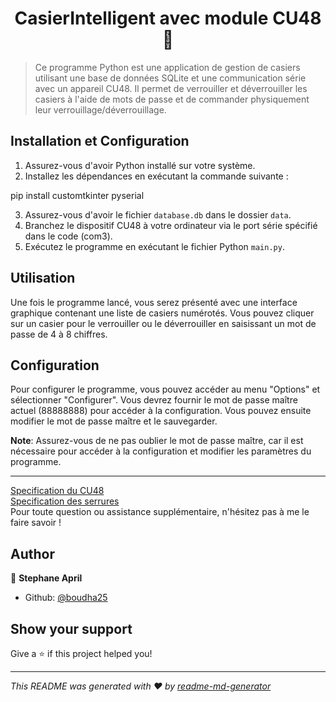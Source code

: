 <h1 align="center">CasierIntelligent avec module CU48👋</h1>
<p>
</p>

> Ce programme Python est une application de gestion de casiers utilisant une base de données SQLite et une communication série avec un appareil CU48. Il permet de verrouiller et déverrouiller les casiers à l'aide de mots de passe et de commander physiquement leur verrouillage/déverrouillage.

## Installation et Configuration

1. Assurez-vous d'avoir Python installé sur votre système.
2. Installez les dépendances en exécutant la commande suivante :

pip install customtkinter pyserial

3. Assurez-vous d'avoir le fichier `database.db` dans le dossier `data`.
4. Branchez le dispositif CU48 à votre ordinateur via le port série spécifié dans le code (com3).
5. Exécutez le programme en exécutant le fichier Python `main.py`.

## Utilisation

Une fois le programme lancé, vous serez présenté avec une interface graphique contenant une liste de casiers numérotés. Vous pouvez cliquer sur un casier pour le verrouiller ou le déverrouiller en saisissant un mot de passe de 4 à 8 chiffres.

## Configuration

Pour configurer le programme, vous pouvez accéder au menu "Options" et sélectionner "Configurer". Vous devrez fournir le mot de passe maître actuel (88888888) pour accéder à la configuration. Vous pouvez ensuite modifier le mot de passe maître et le sauvegarder.

**Note**: Assurez-vous de ne pas oublier le mot de passe maître, car il est nécessaire pour accéder à la configuration et modifier les paramètres du programme.

---
[Specification du CU48](/Datasheet/KR-CU48.pdf)  
[Specification des serrures](/Datasheet/KR-S99N.pdf)  
Pour toute question ou assistance supplémentaire, n'hésitez pas à me le faire savoir !

## Author

👤 **Stephane April**

* Github: [@boudha25](https://github.com/boudha25)

## Show your support

Give a ⭐️ if this project helped you!

***
_This README was generated with ❤️ by [readme-md-generator](https://github.com/kefranabg/readme-md-generator)_
